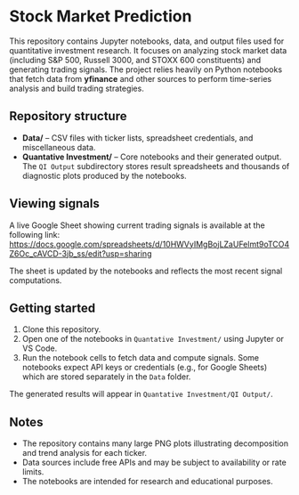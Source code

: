# Stock Market Prediction

This repository contains Jupyter notebooks, data, and output files used for quantitative investment research. It focuses on analyzing stock market data (including S&P 500, Russell 3000, and STOXX 600 constituents) and generating trading signals. The project relies heavily on Python notebooks that fetch data from **yfinance** and other sources to perform time-series analysis and build trading strategies.

## Repository structure

- **Data/** – CSV files with ticker lists, spreadsheet credentials, and miscellaneous data.
- **Quantative Investment/** – Core notebooks and their generated output. The `QI Output` subdirectory stores result spreadsheets and thousands of diagnostic plots produced by the notebooks.

## Viewing signals

A live Google Sheet showing current trading signals is available at the following link:
<https://docs.google.com/spreadsheets/d/10HWVyIMgBojLZaUFelmt9oTCO4Z6Oc_cAVCD-3jb_ss/edit?usp=sharing>

The sheet is updated by the notebooks and reflects the most recent signal computations.

## Getting started

1. Clone this repository.
2. Open one of the notebooks in `Quantative Investment/` using Jupyter or VS Code.
3. Run the notebook cells to fetch data and compute signals. Some notebooks expect API keys or credentials (e.g., for Google Sheets) which are stored separately in the `Data` folder.

The generated results will appear in `Quantative Investment/QI Output/`.

## Notes

- The repository contains many large PNG plots illustrating decomposition and trend analysis for each ticker.
- Data sources include free APIs and may be subject to availability or rate limits.
- The notebooks are intended for research and educational purposes.
